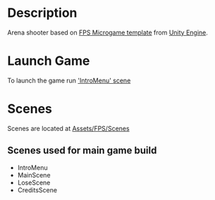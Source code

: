 # Description

Arena shooter based on [FPS Microgame template](https://learn.unity.com/project/fps-template) from [Unity Engine](https://unity.com/).

# Launch Game

To launch the game run ['IntroMenu' scene](.Assets/FPS/Scenes/IntroMenu.unity)

# Scenes

Scenes are located at [Assets/FPS/Scenes](.Assets/FPS/Scenes)

## Scenes used for main game build

- IntroMenu
- MainScene
- LoseScene
- CreditsScene
